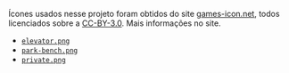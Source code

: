 Ícones usados nesse projeto foram obtidos do site [games-icon.net](https://game-icons.net/), todos
licenciados sobre a [CC-BY-3.0](http://creativecommons.org/licenses/by/3.0/). Mais informações no
site.

- [`elevator.png`](https://game-icons.net/1x1/delapouite/elevator.html#download)
- [`park-bench.png`](https://game-icons.net/1x1/delapouite/park-bench.html#download)
- [`private.png`](https://game-icons.net/1x1/delapouite/private.html#download)
